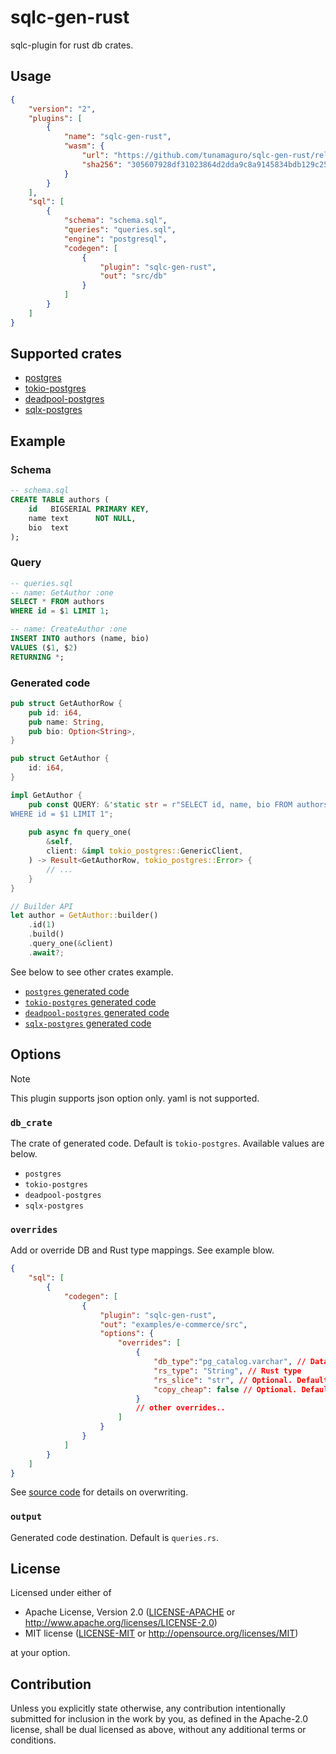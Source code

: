 # sqlc-gen-rust

sqlc-plugin for rust db crates.

## Usage

```json
{
    "version": "2",
    "plugins": [
        {
            "name": "sqlc-gen-rust",
            "wasm": {
                "url": "https://github.com/tunamaguro/sqlc-gen-rust/releases/download/v0.1.3/sqlc-gen-rust.wasm",
                "sha256": "305607928df31023864d2dda9c8a9145834bdb129c25d250791324ccb93e55f0"
            }
        }
    ],
    "sql": [
        {
            "schema": "schema.sql",
            "queries": "queries.sql",
            "engine": "postgresql",
            "codegen": [
                {
                    "plugin": "sqlc-gen-rust",
                    "out": "src/db"
                }
            ]
        }
    ]
}
```

## Supported crates

- [postgres](https://crates.io/crates/postgres)
- [tokio-postgres](https://crates.io/crates/tokio-postgres)
- [deadpool-postgres](https://crates.io/crates/deadpool-postgres)
- [sqlx-postgres](https://docs.rs/sqlx/latest/sqlx/postgres/index.html)

## Example

### Schema

```sql
-- schema.sql
CREATE TABLE authors (
    id   BIGSERIAL PRIMARY KEY,
    name text      NOT NULL,
    bio  text
);
```

### Query

```sql
-- queries.sql
-- name: GetAuthor :one
SELECT * FROM authors
WHERE id = $1 LIMIT 1;

-- name: CreateAuthor :one
INSERT INTO authors (name, bio)
VALUES ($1, $2)
RETURNING *;
```

### Generated code

```rust
pub struct GetAuthorRow {
    pub id: i64,
    pub name: String,
    pub bio: Option<String>,
}

pub struct GetAuthor {
    id: i64,
}

impl GetAuthor {
    pub const QUERY: &'static str = r"SELECT id, name, bio FROM authors
WHERE id = $1 LIMIT 1";
    
    pub async fn query_one(
        &self,
        client: &impl tokio_postgres::GenericClient,
    ) -> Result<GetAuthorRow, tokio_postgres::Error> {
        // ...
    }
}

// Builder API
let author = GetAuthor::builder()
    .id(1)
    .build()
    .query_one(&client)
    .await?;
```

See below to see other crates example.

- [`postgres` generated code](./examples/e-commerce/src/postgres_query.rs)
- [`tokio-postgres` generated code](./examples/e-commerce/src/tokio_query.rs)
- [`deadpool-postgres` generated code](./examples/e-commerce/src/deadpool_query.rs)
- [`sqlx-postgres` generated code](./examples/e-commerce/src/sqlx_query.rs)

## Options

> [!NOTE]
> This plugin supports json option only. yaml is not supported.

### `db_crate`

The crate of generated code. Default is `tokio-postgres`. Available values are below.

- `postgres` 
- `tokio-postgres`
- `deadpool-postgres`
- `sqlx-postgres`

### `overrides`

Add or override DB and Rust type mappings. See example blow.

```json
{
    "sql": [
        {
            "codegen": [
                {
                    "plugin": "sqlc-gen-rust",
                    "out": "examples/e-commerce/src",
                    "options": {
                        "overrides": [
                            {
                                "db_type":"pg_catalog.varchar", // Database type
                                "rs_type": "String", // Rust type
                                "rs_slice": "str", // Optional. Default is None. If set, the argument of the generated code uses `&str` instead of `&String`.
                                "copy_cheap": false // Optional. Default is false. If true, the argument of the generated code uses `i32` instead of `&i32`.
                            }
                            // other overrides..
                        ]
                    }
                }
            ]
        }
    ]
}
```

See [source code](https://github.com/sqlc-dev/sqlc/blob/v1.29.0/internal/codegen/golang/postgresql_type.go#L37-L605) for details on overwriting.

### `output`

Generated code destination. Default is `queries.rs`. 

## License

Licensed under either of

- Apache License, Version 2.0 ([LICENSE-APACHE](./LICENSE-APACHE) or <http://www.apache.org/licenses/LICENSE-2.0>)
- MIT license ([LICENSE-MIT](./LICENSE-MIT) or <http://opensource.org/licenses/MIT>)

at your option.

## Contribution

Unless you explicitly state otherwise, any contribution intentionally submitted for inclusion in the work by you, as defined in the Apache-2.0 license, shall be dual licensed as above, without any additional terms or conditions.